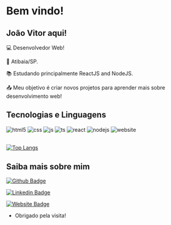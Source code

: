 # Bem vindo!

## João Vitor aqui!

:computer: Desenvolvedor Web!

:house_with_garden: Atibaia/SP.

:books: Estudando principalmente ReactJS and NodeJS.

:outbox_tray: Meu objetivo é criar novos projetos para aprender mais sobre desenvolvimento web!

## Tecnologias e Linguagens

<div style="display: inline_block">
  <img align="center" alt="html5" src="https://img.shields.io/badge/HTML5-E34F26?style=for-the-badge&logo=html5&logoColor=white" />
  <img align="center" alt="css" src="https://img.shields.io/badge/CSS3-1572B6?style=for-the-badge&logo=css3&logoColor=white" />
  <img align="center" alt="js" src="https://img.shields.io/badge/JavaScript-F7DF1E?style=for-the-badge&logo=javascript&logoColor=black" />
  <img align="center" alt="ts" src="https://img.shields.io/badge/TypeScript-007ACC?style=for-the-badge&logo=typescript&logoColor=white" />
  <img align="center" alt="react" src="https://img.shields.io/badge/React-20232A?style=for-the-badge&logo=react&logoColor=61DAFB" />
  <img align="center" alt="nodejs" src="https://img.shields.io/badge/Node.js-43853D?style=for-the-badge&logo=node.js&logoColor=white" />
  <img align="center" alt="website" src="https://img.shields.io/badge/website-000000?style=for-the-badge&logo=About.me&logoColor=white" />
</div><br/>

[![Top Langs](https://github-readme-stats.vercel.app/api/top-langs/?username=JoaoVitorSoares10&layout=compact)](https://github.com/JoaoVitorSoares10/github-readme-stats)

## Saiba mais sobre mim

[![Github Badge](https://img.shields.io/badge/-Github-000?style=flat-square&logo=Github&logoColor=white&link=https://github.com/JoaoVitorSoares10)](https://github.com/JoaoVitorSoares10)

[![Linkedin Badge](https://img.shields.io/badge/-LinkedIn-blue?style=flat-square&logo=Linkedin&logoColor=white&link=https://www.linkedin.com/in/joao-vitor-morais-soares-49ba17228/)](https://www.linkedin.com/in/joao-vitor-morais-soares-49ba17228/)

[![Website Badge](https://img.shields.io/badge/website-000000?style=for-the-badge&logo=About.me&logoColor=white)]()

- Obrigado pela visita!
